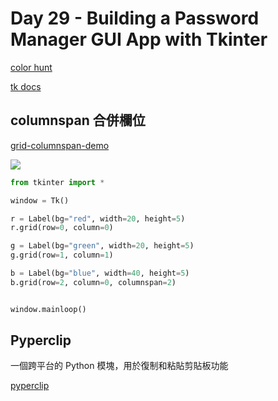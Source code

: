 # Day 29 - Building a Password Manager GUI App with Tkinter

[color hunt](https://colorhunt.co/)

[tk docs](https://tkdocs.com/tutorial/canvas.html#creating)

## columnspan 合併欄位

[grid-columnspan-demo](https://replit.com/@appbrewery/grid-columnspan-demo#main.py)

![](https://i.imgur.com/2BuzjO1.png)

```python
from tkinter import *

window = Tk()

r = Label(bg="red", width=20, height=5)
r.grid(row=0, column=0)

g = Label(bg="green", width=20, height=5)
g.grid(row=1, column=1)

b = Label(bg="blue", width=40, height=5)
b.grid(row=2, column=0, columnspan=2)


window.mainloop()
```

## Pyperclip

一個跨平台的 Python 模塊，用於復制和粘貼剪貼板功能

[pyperclip](https://pypi.org/project/pyperclip/)

